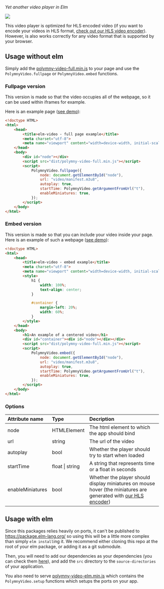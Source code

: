 *Yet another video player in Elm*

[![](https://user-images.githubusercontent.com/3015402/145436890-0dd5ba59-13d3-47dc-a565-e9c09e45178e.png)](https://twitch.tforgione.fr/embed.html?v=01/22)

This video player is optimized for HLS encoded video (if you want to encode
your videos in HLS format, [check out our HLS video
encoder](https://github.com/polymny/hls)). However, is also works correctly for
any video format that is supported by your browser.

## Usage without elm

Simply add the
[polymny-video-full.min.js](https://polymny.github.io/elm-video/dist/polymny-video-full.min.js)
to your page and use the `PolymnyVideo.fullpage` or `PolymnyVideo.embed`
functions.

### Fullpage version

This version is made so that the video occupies all of the webpage, so it can
be used within iframes for example.

Here is an example page ([see demo](https://polymny.github.io/elm-video/full-page.html)):

```html
<!doctype HTML>
<html>
    <head>
        <title>elm-video - full page example</title>
        <meta charset="utf-8">
        <meta name="viewport" content="width=device-width, initial-scale=1">
    </head>
    <body>
        <div id="node"></div>
        <script src="dist/polymny-video-full.min.js"></script>
        <script>
            PolymnyVideo.fullpage({
                node: document.getElementById("node"),
                url: "video/manifest.m3u8",
                autoplay: true,
                startTime: PolymnyVideo.getArgumentFromUrl("t"),
                enableMiniatures: true,
            });
        </script>
    </body>
</html>
```

### Embed version

This version is made so that you can include your video inside your page.
Here is an example of such a webpage ([see
demo](https://polymny.github.io/elm-video/embed.html)):

```html
<!doctype HTML>
<html>
    <head>
        <title>elm-video - embed example</title>
        <meta charset="utf-8">
        <meta name="viewport" content="width=device-width, initial-scale=1">
        <style>
            h1 {
                width: 100%;
                text-align: center;
            }

            #container {
                margin-left: 20%;
                width: 60%;
            }
        </style>
    </head>
    <body>
        <h1>An example of a centered video</h1>
        <div id="container"><div id="node"></div></div>
        <script src="dist/polymny-video-full.min.js"></script>
        <script>
            PolymnyVideo.embed({
                node: document.getElementById("node"),
                url: "video/manifest.m3u8",
                autoplay: true,
                startTime: PolymnyVideo.getArgumentFromUrl("t"),
                enableMiniatures: true,
            });
        </script>
    </body>
</html>
```

### Options

|Attribute name|Type|Decription|
|:--|:--|:--|
|node|HTMLElement|The html element to which the app should bind|
|url|string|The url of the video|
|autoplay|bool|Whether the player should try to start when loaded|
|startTime|float \| string| A string that represents time or a float in seconds|
|enableMiniatures|bool|Whether the player should display miniatures on mouse hover (the miniatures are generated with [our HLS encoder](https://github.com/polymny/hls))|

## Usage with elm

Since this packages relies heavily on ports, it can't be published to
https://package.elm-lang.org/ so using this will be a little more complex than
simply `elm install`ing it. We recommend either cloning this repo at the root
of your elm package, or adding it as a git submodule.

Then, you will need to add our dependencies as your dependencies (you can check
them [here](https://github.com/polymny/elm-video/blob/master/elm.json)), and
add the `src` directory to the `source-directories` of your application.

You also need to serve
[polymny-video-elm.min.js](https://polymny.github.io/elm-video/dist/polymny-video-elm.min.js)
which contains the `PolymnyVideo.setup` functions which setups the ports on
your app.
